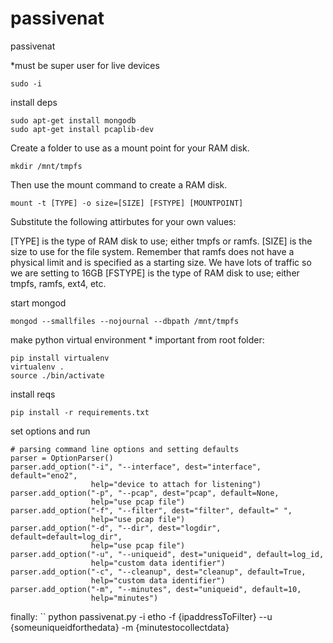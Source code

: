 # passivenat
passivenat

*must be super user for live devices 
```
sudo -i
```

install deps
```
sudo apt-get install mongodb
sudo apt-get install pcaplib-dev
```
Create a folder to use as a mount point for your RAM disk.

```
mkdir /mnt/tmpfs
```

Then use the mount command to create a RAM disk.
```
mount -t [TYPE] -o size=[SIZE] [FSTYPE] [MOUNTPOINT]
```

Substitute the following attirbutes for your own values:

[TYPE] is the type of RAM disk to use; either tmpfs or ramfs.
[SIZE] is the size to use for the file system. Remember that ramfs does not have a physical limit and is specified as a starting size. We have lots of traffic so we are setting to 16GB 
[FSTYPE] is the type of RAM disk to use; either tmpfs, ramfs, ext4, etc.

start mongod
```
mongod --smallfiles --nojournal --dbpath /mnt/tmpfs
```

make python virtual environment * important
from root folder:
```
pip install virtualenv
virtualenv .
source ./bin/activate
```

install reqs
```
pip install -r requirements.txt
```

set options and run 
```
# parsing command line options and setting defaults 
parser = OptionParser()
parser.add_option("-i", "--interface", dest="interface", default="eno2",
                  help="device to attach for listening")
parser.add_option("-p", "--pcap", dest="pcap", default=None,
                  help="use pcap file")
parser.add_option("-f", "--filter", dest="filter", default=" ",
                  help="use pcap file")
parser.add_option("-d", "--dir", dest="logdir", default=default=log_dir",
                  help="use pcap file")
parser.add_option("-u", "--uniqueid", dest="uniqueid", default=log_id,
                  help="custom data identifier")
parser.add_option("-c", "--cleanup", dest="cleanup", default=True,
                  help="custom data identifier")
parser.add_option("-m", "--minutes", dest="uniqueid", default=10,
                  help="minutes")
```

finally:
``
python passivenat.py -i etho -f {ipaddressToFilter} --u {someuniqueidforthedata} -m {minutestocollectdata}
```
